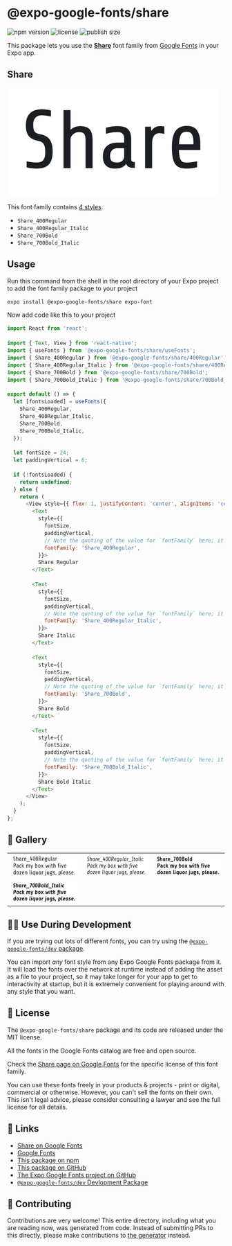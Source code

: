 # @expo-google-fonts/share

![npm version](https://flat.badgen.net/npm/v/@expo-google-fonts/share)
![license](https://flat.badgen.net/github/license/expo/google-fonts)
![publish size](https://flat.badgen.net/packagephobia/install/@expo-google-fonts/share)

This package lets you use the [**Share**](https://fonts.google.com/specimen/Share) font family from [Google Fonts](https://fonts.google.com/) in your Expo app.

## Share

![Share](./font-family.png)

This font family contains [4 styles](#-gallery).

- `Share_400Regular`
- `Share_400Regular_Italic`
- `Share_700Bold`
- `Share_700Bold_Italic`

## Usage

Run this command from the shell in the root directory of your Expo project to add the font family package to your project
```sh
expo install @expo-google-fonts/share expo-font
```

Now add code like this to your project
```js
import React from 'react';

import { Text, View } from 'react-native';
import { useFonts } from '@expo-google-fonts/share/useFonts';
import { Share_400Regular } from '@expo-google-fonts/share/400Regular';
import { Share_400Regular_Italic } from '@expo-google-fonts/share/400Regular_Italic';
import { Share_700Bold } from '@expo-google-fonts/share/700Bold';
import { Share_700Bold_Italic } from '@expo-google-fonts/share/700Bold_Italic';

export default () => {
  let [fontsLoaded] = useFonts({
    Share_400Regular,
    Share_400Regular_Italic,
    Share_700Bold,
    Share_700Bold_Italic,
  });

  let fontSize = 24;
  let paddingVertical = 6;

  if (!fontsLoaded) {
    return undefined;
  } else {
    return (
      <View style={{ flex: 1, justifyContent: 'center', alignItems: 'center' }}>
        <Text
          style={{
            fontSize,
            paddingVertical,
            // Note the quoting of the value for `fontFamily` here; it expects a string!
            fontFamily: 'Share_400Regular',
          }}>
          Share Regular
        </Text>

        <Text
          style={{
            fontSize,
            paddingVertical,
            // Note the quoting of the value for `fontFamily` here; it expects a string!
            fontFamily: 'Share_400Regular_Italic',
          }}>
          Share Italic
        </Text>

        <Text
          style={{
            fontSize,
            paddingVertical,
            // Note the quoting of the value for `fontFamily` here; it expects a string!
            fontFamily: 'Share_700Bold',
          }}>
          Share Bold
        </Text>

        <Text
          style={{
            fontSize,
            paddingVertical,
            // Note the quoting of the value for `fontFamily` here; it expects a string!
            fontFamily: 'Share_700Bold_Italic',
          }}>
          Share Bold Italic
        </Text>
      </View>
    );
  }
};

```

## 🔡 Gallery


||||
|-|-|-|
|![Share_400Regular](./Share_400Regular.ttf.png)|![Share_400Regular_Italic](./Share_400Regular_Italic.ttf.png)|![Share_700Bold](./Share_700Bold.ttf.png)||
|![Share_700Bold_Italic](./Share_700Bold_Italic.ttf.png)||||


## 👩‍💻 Use During Development

If you are trying out lots of different fonts, you can try using the [`@expo-google-fonts/dev` package](https://github.com/expo/google-fonts/tree/master/font-packages/dev#readme).

You can import *any* font style from any Expo Google Fonts package from it. It will load the fonts
over the network at runtime instead of adding the asset as a file to your project, so it may take longer
for your app to get to interactivity at startup, but it is extremely convenient
for playing around with any style that you want.

## 📖 License

The `@expo-google-fonts/share` package and its code are released under the MIT license.

All the fonts in the Google Fonts catalog are free and open source.

Check the [Share page on Google Fonts](https://fonts.google.com/specimen/Share) for the specific license of this font family.

You can use these fonts freely in your products & projects - print or digital, commercial or otherwise. However, you can't sell the fonts on their own. This isn't legal advice, please consider consulting a lawyer and see the full license for all details.

## 🔗 Links

- [Share on Google Fonts](https://fonts.google.com/specimen/Share)
- [Google Fonts](https://fonts.google.com/)
- [This package on npm](https://www.npmjs.com/package/@expo-google-fonts/share)
- [This package on GitHub](https://github.com/expo/google-fonts/tree/master/font-packages/share)
- [The Expo Google Fonts project on GitHub](https://github.com/expo/google-fonts)
- [`@expo-google-fonts/dev` Devlopment Package](https://github.com/expo/google-fonts/tree/master/font-packages/dev)

## 🤝 Contributing

Contributions are very welcome! This entire directory, including what you are reading now, was generated from code. Instead of submitting PRs to this directly, please make contributions to [the generator](https://github.com/expo/google-fonts/tree/master/packages/generator) instead.
